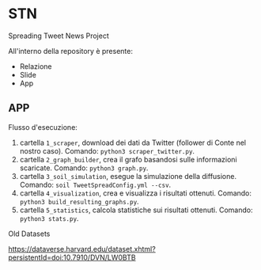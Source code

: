 # STN
Spreading Tweet News Project

All'interno della repository è presente:
- Relazione
- Slide
- App



## APP

Flusso d'esecuzione:
1. cartella `1_scraper`, download dei dati da Twitter (follower di Conte nel nostro caso). Comando: `python3 scraper_twitter.py`.
2. cartella `2_graph_builder`, crea il grafo basandosi sulle informazioni scaricate. Comando: `python3 graph.py`.
3. cartella `3_soil_simulation`, esegue la simulazione della diffusione. Comando: `soil TweetSpreadConfig.yml --csv`.
4. cartella `4_visualization`, crea e visualizza i risultati ottenuti. Comando: `python3 build_resulting_graphs.py`.
5. cartella `5_statistics`, calcola statistiche sui risultati ottenuti. Comando: `python3 stats.py`.



Old Datasets

https://dataverse.harvard.edu/dataset.xhtml?persistentId=doi:10.7910/DVN/LW0BTB
